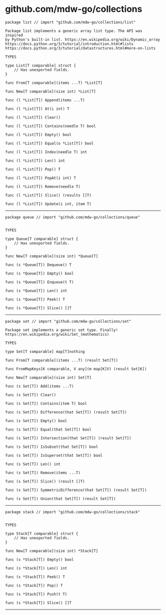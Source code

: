 # github.com/mdw-go/collections


	package list // import "github.com/mdw-go/collections/list"
	
	Package list implements a generic array list type. The API was inspired
	by Python's built-in list. https://en.wikipedia.org/wiki/Dynamic_array
	https://docs.python.org/3/tutorial/introduction.html#lists
	https://docs.python.org/3/tutorial/datastructures.html#more-on-lists
	
	TYPES
	
	type List[T comparable] struct {
		// Has unexported fields.
	}
	
	func From[T comparable](items ...T) *List[T]
	
	func New[T comparable](size int) *List[T]
	
	func (l *List[T]) Append(items ...T)
	
	func (l *List[T]) At(i int) T
	
	func (l *List[T]) Clear()
	
	func (l *List[T]) Contains(needle T) bool
	
	func (l *List[T]) Empty() bool
	
	func (l *List[T]) Equal(o *List[T]) bool
	
	func (l *List[T]) Index(needle T) int
	
	func (l *List[T]) Len() int
	
	func (l *List[T]) Pop() T
	
	func (l *List[T]) PopAt(i int) T
	
	func (l *List[T]) Remove(needle T)
	
	func (l *List[T]) Slice() (results []T)
	
	func (l *List[T]) Update(i int, item T)
	
---

	package queue // import "github.com/mdw-go/collections/queue"
	
	
	TYPES
	
	type Queue[T comparable] struct {
		// Has unexported fields.
	}
	
	func New[T comparable](size int) *Queue[T]
	
	func (s *Queue[T]) Dequeue() T
	
	func (s *Queue[T]) Empty() bool
	
	func (s *Queue[T]) Enqueue(t T)
	
	func (s *Queue[T]) Len() int
	
	func (s *Queue[T]) Peek() T
	
	func (s *Queue[T]) Slice() []T
	
---

	package set // import "github.com/mdw-go/collections/set"
	
	Package set implements a generic set type. Finally!
	https://en.wikipedia.org/wiki/Set_(mathematics)
	
	TYPES
	
	type Set[T comparable] map[T]nothing
	
	func From[T comparable](items ...T) (result Set[T])
	
	func FromMapKeys[K comparable, V any](m map[K]V) (result Set[K])
	
	func New[T comparable](size int) Set[T]
	
	func (s Set[T]) Add(items ...T)
	
	func (s Set[T]) Clear()
	
	func (s Set[T]) Contains(item T) bool
	
	func (s Set[T]) Difference(that Set[T]) (result Set[T])
	
	func (s Set[T]) Empty() bool
	
	func (s Set[T]) Equal(that Set[T]) bool
	
	func (s Set[T]) Intersection(that Set[T]) (result Set[T])
	
	func (s Set[T]) IsSubset(that Set[T]) bool
	
	func (s Set[T]) IsSuperset(that Set[T]) bool
	
	func (s Set[T]) Len() int
	
	func (s Set[T]) Remove(items ...T)
	
	func (s Set[T]) Slice() (result []T)
	
	func (s Set[T]) SymmetricDifference(that Set[T]) (result Set[T])
	
	func (s Set[T]) Union(that Set[T]) (result Set[T])
	
---

	package stack // import "github.com/mdw-go/collections/stack"
	
	
	TYPES
	
	type Stack[T comparable] struct {
		// Has unexported fields.
	}
	
	func New[T comparable](size int) *Stack[T]
	
	func (s *Stack[T]) Empty() bool
	
	func (s *Stack[T]) Len() int
	
	func (s *Stack[T]) Peek() T
	
	func (s *Stack[T]) Pop() T
	
	func (s *Stack[T]) Push(t T)
	
	func (s *Stack[T]) Slice() []T
	
---

